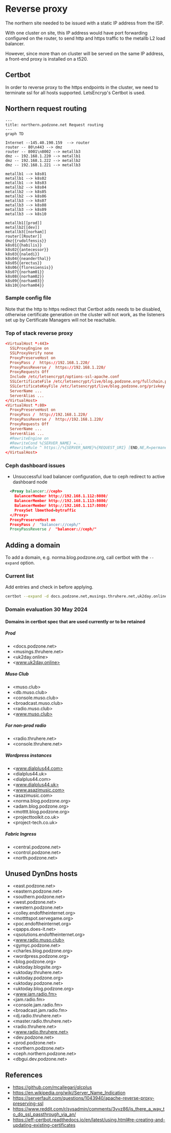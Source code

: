 # Reverse proxy

The northern site needed to be issued with a static IP address from the ISP.

With one cluster on site, this IP address would have port forwarding configured on the router, to send http and https traffic to the metallb L2 load balancer.

However, since more than on cluster will be served on the same IP address, a front-end proxy is installed on a t520.

## Certbot

In order to reverse proxy to the https endpoints in the cluster, we need to terminate ssl for all hosts supported. LetsEncryp's Certbot is used.

## Northern request routing

```mermaid
---
title: northern.podzone.net Request routing
---
graph TD

Internet --145.40.190.159  --> router
router -- 80\n443 --> dmz
router -- 8001\n8002 --> metallb3
dmz -- 192.168.1.220 --> metallb1
dmz -- 192.168.1.222 --> metallb2
dmz -- 192.168.1.221 --> metallb3

metallb1 --> k8s01
metallb1 --> k8s02
metallb1 --> k8s03
metallb2 --> k8s04
metallb2 --> k8s05
metallb2 --> k8s06
metallb3 --> k8s07
metallb3 --> k8s08
metallb3 --> k8s09
metallb3 --> k8s10

metallb1[[prod]]
metallb2[[dev]]
metallb3[[norham]]
router[[Router]]
dmz{{rudolfensis}}
k8s01{{habilis}}
k8s02{{antecessor}}
k8s03{{naledi}}
k8s04{{neanderthal}}
k8s05{{erectus}}
k8s06{{floresiensis}}
k8s07{{norham01}}
k8s08{{norham02}}
k8s09{{norham03}}
k8s10{{norham04}}
```

### Sample config file

Note that the http to https redirect that Certbot adds needs to be disabled, otherwise certificate generation on the cluster will not work, as the listeners set up by Certificate Managers will not be reachable.

### Top of stack reverse proxy

```conf
<VirtualHost *:443>
  SSLProxyEngine on
  SSLProxyVerify none
  ProxyPreserveHost on
  ProxyPass /  https://192.168.1.220/
  ProxyPassReverse /  https://192.168.1.220/
  ProxyRequests Off
  Include /etc/letsencrypt/options-ssl-apache.conf
  SSLCertificateFile /etc/letsencrypt/live/blog.podzone.org/fullchain.pem
  SSLCertificateKeyFile /etc/letsencrypt/live/blog.podzone.org/privkey.pem
  ServerName ...
  ServerAlias ...
</VirtualHost>
<VirtualHost *:80>
  ProxyPreserveHost on
  ProxyPass /  http://192.168.1.220/
  ProxyPassReverse /  http://192.168.1.220/
  ProxyRequests Off
  ServerName ...
  ServerAlias ...
  #RewriteEngine on
  #RewriteCond %{SERVER_NAME} =...
  #RewriteRule ^ https://%{SERVER_NAME}%{REQUEST_URI} [END,NE,R=permanent]
</VirtualHost>
```

### Ceph dashboard issues

- Unsuccessful load balancer configuration, due to ceph redirect to active dashboard node

```xml
  <Proxy balancer://ceph>
    BalancerMember http://192.168.1.112:8080/
    BalancerMember http://192.168.1.113:8080/
    BalancerMember http://192.168.1.117:8080/
    ProxySet lbmethod=bytraffic
  </Proxy>
  ProxyPreserveHost on
  ProxyPass /  "balancer://ceph/"
  ProxyPassReverse /  "balancer://ceph/"
```

## Adding a domain

To add a domain, e.g. norma.blog.podzone.org, call certbot with the `--expand` option.

### Current list

Add entries and check in before applying.

```bash
certbot --expand -d docs.podzone.net,musings.thruhere.net,uk2day.online,www.uk2day.online,muso.club,db.muso.club,console.muso.club,broadcast.muso.club,radio.muso.club,www.muso.club,radio.thruhere.net,console.thruhere.net,norma.blog.podzone.org
```

### Domain evaluation 30 May 2024

#### Domains in certbot spec that are used currently or to be retained

##### Prod

- <docs.podzone.net>
- <musings.thruhere.net>
- <uk2day.online>
- <www.uk2day.online>

##### Muso Club

- <muso.club>
- <db.muso.club>
- <console.muso.club>
- <broadcast.muso.club>
- <radio.muso.club>
- <www.muso.club>

##### For non-prod radio

- <radio.thruhere.net>
- <console.thruhere.net>

##### Wordpress instances

- <www.dialplus44.com>
- <dialplus44.uk>
- <dialplus44.com>
- <www.dialplus44.uk>
- <www.asazimusic.com>
- <asazimusic.com>
- <norma.blog.podzone.org>
- <adam.blog.podzone.org>
- <motttt.blog.podzone.org>
- <projecttoolkit.co.uk>
- <project-tech.co.uk>

##### Fabric Ingress

- <central.podzone.net>
- <control.podzone.net>
- <north.podzone.net>

## Unused DynDns hosts

- <east.podzone.net>
- <eastern.podzone.net>
- <southern.podzone.net>
- <west.podzone.net>
- <western.podzone.net>
- <colley.endoftheinternet.org>
- <mottttspot.servegame.org>
- <poc.endoftheinternet.org>
- <qapps.does-it.net>
- <qsolutions.endoftheinternet.org>
- <www.radio.muso.club>
- <gymyc.podzone.net>
- <charles.blog.podzone.org>
- <wordpress.podzone.org>
- <blog.podzone.org>
- <uktoday.blogsite.org>
- <uktoday.thruhere.net>
- <uktoday.podzone.org>
- <uktoday.podzone.net>
- <uktoday.blog.podzone.org>
- <www.jam.radio.fm>
- <jam.radio.fm>
- <console.jam.radio.fm>
- <broadcast.jam.radio.fm>
- <dj.radio.thruhere.net>
- <master.radio.thruhere.net>
- <radio.thruhere.net>
- <www.radio.thruhere.net>
- <dev.podzone.net>
- <prod.podzone.net>
- <northern.podzone.net>
- <ceph.northern.podzone.net>
- <dbgui.dev.podzone.net>

## References

- <https://github.com/mcallegari/qlcplus>
- <https://en.wikipedia.org/wiki/Server_Name_Indication>
- <https://serverfault.com/questions/1043940/apache-reverse-proxy-preserving-ssl>
- <https://www.reddit.com/r/sysadmin/comments/3vvz86/is_there_a_way_to_do_ssl_passthrough_via_an/>
- <https://eff-certbot.readthedocs.io/en/latest/using.html#re-creating-and-updating-existing-certificates>
